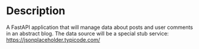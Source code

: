 # Description
A FastAPI application that will manage data about posts and user comments in an abstract blog. 
The data source will be a special stub service: https://jsonplaceholder.typicode.com/
